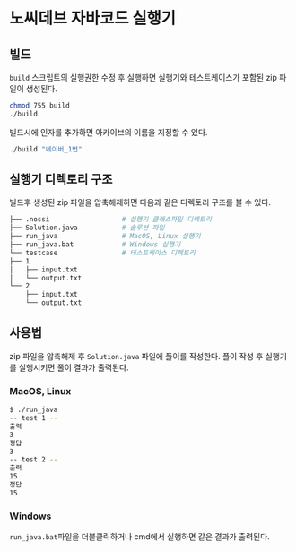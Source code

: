 # 노씨데브 자바코드 실행기

## 빌드
`build` 스크립트의 실행권한 수정 후 실행하면 실행기와 테스트케이스가 포함된 zip 파일이 생성된다.
```bash
chmod 755 build
./build
```

빌드시에 인자를 추가하면 아카이브의 이름을 지정할 수 있다.
```bash
./build "네이버_1번"
```

## 실행기 디렉토리 구조
빌드후 생성된 zip 파일을 압축해제하면 다음과 같은 디렉토리 구조를 볼 수 있다.
```bash
├── .nossi                  # 실행기 클래스파일 디렉토리
├── Solution.java           # 솔루션 파일
├── run_java                # MacOS, Linux 실행기
├── run_java.bat            # Windows 실행기
└── testcase                # 테스트케이스 디렉토리
├── 1
│   ├── input.txt
│   └── output.txt
└── 2
    ├── input.txt
    └── output.txt
```

## 사용법
zip 파일을 압축해제 후 `Solution.java` 파일에 풀이를 작성한다. 
풀이 작성 후 실행기를 실행시키면 풀이 결과가 출력된다.

### MacOS, Linux
```bash
$ ./run_java
-- test 1 --
출력
3
정답
3
-- test 2 --
출력
15
정답
15
```

### Windows
`run_java.bat`파일을 더블클릭하거나 cmd에서 실행하면 같은 결과가 출력된다.

